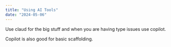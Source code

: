 ```yaml
---
title: "Using AI Tools"
date: "2024-05-06"
---
```


Use claud for the big stuff and when you are having type issues use copilot.

Copilot is also good for basic scaffolding.
